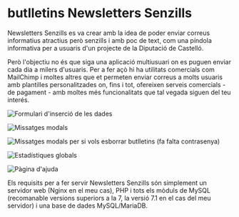 # butlletins Newsletters Senzills

Newsletters Senzills es va crear amb la idea de poder enviar correus informatius atractius però senzills i amb poc de text, com una píndola informativa per a usuaris d'un projecte de la Diputació de Castelló.

Però l'objectiu no és que siga una aplicació multiusuari on es puguen enviar cada dia a milers d'usuaris. Per a fer açò hi ha utilitats comercials com MailChimp i moltes altres que et permeten enviar correus a molts usuaris amb plantilles personalitzades on, fins i tot, ofereixen serveis comercials - de pagament - amb moltes més funcionalitats que tal vegada siguen del teu interés.


![Formulari d'inserció de les dades](http://joancatala.net/sites/default/files/2019-02/1formulari_0.png)

![Missatges modals](http://joancatala.net/sites/default/files/2019-02/2javascriptambmodals_0.png)

![Missatges modals per si vols esborrar butlletins (fa falta contrasenya)](http://joancatala.net/sites/default/files/2019-02/3passwordesborrar_0.png)

![Estadístiques globals](http://joancatala.net/sites/default/files/2019-02/4estadistiques_0.png)

![Pàgina d'ajuda](http://joancatala.net/sites/default/files/2019-02/5ajuda_0.png)

Els requisits per a fer servir Newsletters Senzills són simplement un servidor web (Nginx en el meu cas), PHP i tots els mòduls de MySQL (recomanable versions superiors a la 7, la versió 7.1 en el cas del meu servidor) i una base de dades MySQL/MariaDB.

